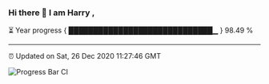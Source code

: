 ### Hi there 👋 I am Harry , 

⏳ Year progress { █████████████████████████████▁ } 98.49 %

---

⏰ Updated on Sat, 26 Dec 2020 11:27:46 GMT

![Progress Bar CI](https://github.com/duykhang68/duykhang68/workflows/Progress%20Bar%20CI/badge.svg)
